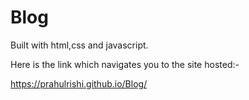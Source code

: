 # Blog

Built with html,css and javascript.

Here is the link which navigates you to the site hosted:-

https://prahulrishi.github.io/Blog/

